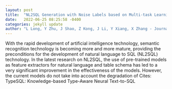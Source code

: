 ```yaml
---
layout: post
title:  "NL2SQL Generation with Noise Labels based on Multi-task Learning"
date:   2022-06-25 08:25:58 -0400
categories: jekyll update
author: "L Long, Y Zhu, J Shao, Z Kong, J Li, Y Xiang, X Zhang - Journal of Physics , 2022"
---
```

With the rapid development of artificial intelligence technology, semantic recognition technology is becoming more and more mature, providing the preconditions for the development of natural language to SQL (NL2SQL) technology. In the latest research on NL2SQL, the use of pre-trained models as feature extractors for natural language and table schema has led to a very significant improvement in the effectiveness of the models. However, the current models do not take into account the degradation of  Cites: TypeSQL: Knowledge-based Type-Aware Neural Text-to-SQL